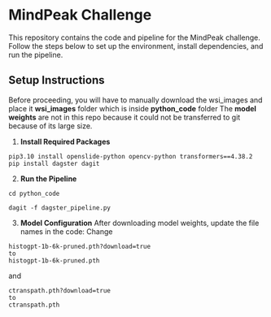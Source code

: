 # MindPeak Challenge

This repository contains the code and pipeline for the MindPeak challenge. Follow the steps below to set up the environment, install dependencies, and run the pipeline.

## Setup Instructions

Before proceeding, you will have to manually download the wsi_images and place it **wsi_images** folder which is inside **python_code** folder
The **model weights** are not in this repo because it could not be transferred to git because of its large size.


1. **Install Required Packages**
```
pip3.10 install openslide-python opencv-python transformers==4.38.2
pip install dagster dagit
```

2. **Run the Pipeline**
```
cd python_code
```
```
dagit -f dagster_pipeline.py
```

3. **Model Configuration**
After downloading model weights, update the file names in the code:
Change
```
histogpt-1b-6k-pruned.pth?download=true
to
histogpt-1b-6k-pruned.pth
```
and 
```
ctranspath.pth?download=true
to
ctranspath.pth
```
